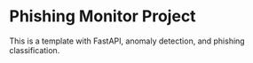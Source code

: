 # Phishing Monitor Project
This is a template with FastAPI, anomaly detection, and phishing classification.
